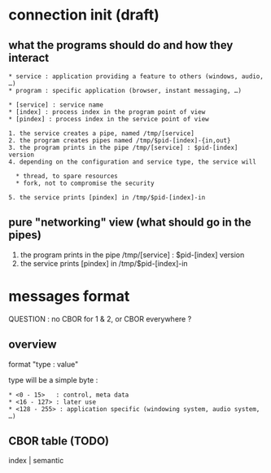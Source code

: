 # connection init (draft)

## what the programs should do and how they interact

    * service : application providing a feature to others (windows, audio, …)
    * program : specific application (browser, instant messaging, …)
    
    * [service] : service name
    * [index] : process index in the program point of view
    * [pindex] : process index in the service point of view

    1. the service creates a pipe, named /tmp/[service]
    2. the program creates pipes named /tmp/$pid-[index]-{in,out}
    3. the program prints in the pipe /tmp/[service] : $pid-[index] version
    4. depending on the configuration and service type, the service will
    
      * thread, to spare resources
      * fork, not to compromise the security
    
    5. the service prints [pindex] in /tmp/$pid-[index]-in

## pure "networking" view (what should go in the pipes)

1. the program prints in the pipe /tmp/[service] : $pid-[index] version
2. the service prints [pindex] in /tmp/$pid-[index]-in

# messages format

QUESTION : no CBOR for 1 & 2, or CBOR everywhere ?

## overview

format "type : value"

type will be a simple byte :

    * <0 - 15>   : control, meta data
    * <16 - 127> : later use
    * <128 - 255> : application specific (windowing system, audio system, …)

## CBOR table (TODO)

index | semantic
